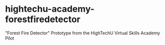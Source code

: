 # hightechu-academy-forestfiredetector
"Forest Fire Detector" Prototype from the HighTechU Virtual Skills Academy Pilot
